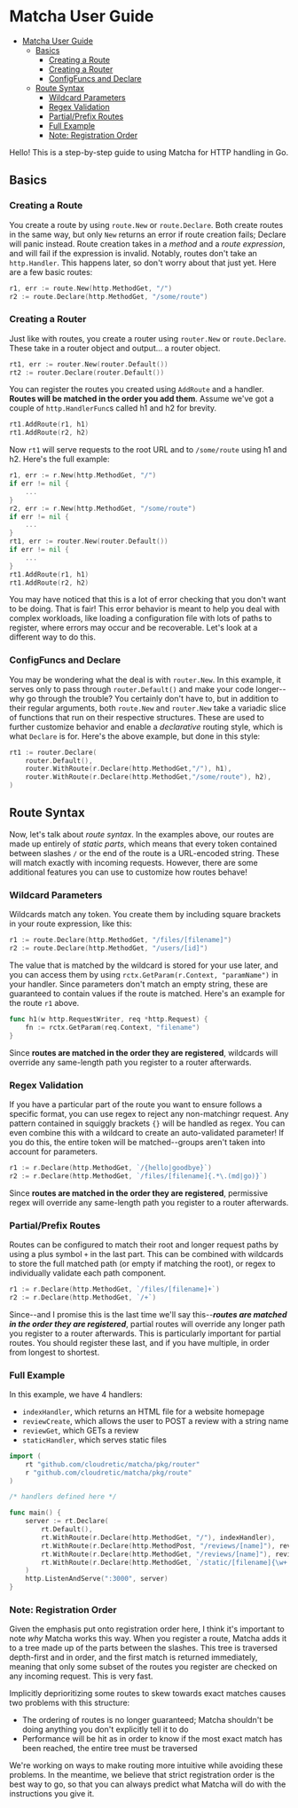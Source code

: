 # Matcha User Guide

- [Matcha User Guide](#matcha-user-guide)
  - [Basics](#basics)
    - [Creating a Route](#creating-a-route)
    - [Creating a Router](#creating-a-router)
    - [ConfigFuncs and Declare](#configfuncs-and-declare)
  - [Route Syntax](#route-syntax)
    - [Wildcard Parameters](#wildcard-parameters)
    - [Regex Validation](#regex-validation)
    - [Partial/Prefix Routes](#partialprefix-routes)
    - [Full Example](#full-example)
    - [Note: Registration Order](#note-registration-order)

Hello! This is a step-by-step guide to using Matcha for HTTP handling in Go.

## Basics

### Creating a Route

You create a route by using `route.New` or `route.Declare`. Both create routes in the same way, but only `New` returns an error if route creation fails; Declare will panic instead. Route creation takes in a *method* and a *route expression*, and will fail if the expression is invalid. Notably, routes don't take an `http.Handler`. This happens later, so don't worry about that just yet. Here are a few basic routes:

```go
r1, err := route.New(http.MethodGet, "/")
r2 := route.Declare(http.MethodGet, "/some/route")
```

### Creating a Router

Just like with routes, you create a router using `router.New` or `route.Declare`. These take in a router object and output... a router object.

```go
rt1, err := router.New(router.Default())
rt2 := router.Declare(router.Default())
```

You can register the routes you created using `AddRoute` and a handler. **Routes will be matched in the order you add them**. Assume we've got a couple of `http.HandlerFunc`s called h1 and h2 for brevity.

```go
rt1.AddRoute(r1, h1)
rt1.AddRoute(r2, h2)
```

Now `rt1` will serve requests to the root URL and to `/some/route` using h1 and h2. Here's the full example:

```go
r1, err := r.New(http.MethodGet, "/")
if err != nil {
    ...
}
r2, err := r.New(http.MethodGet, "/some/route")
if err != nil {
    ...
}
rt1, err := router.New(router.Default())
if err != nil {
    ...
}
rt1.AddRoute(r1, h1)
rt1.AddRoute(r2, h2)
```

You may have noticed that this is a lot of error checking that you don't want to be doing. That is fair! This error behavior is meant to help you deal with complex workloads, like loading a configuration file with lots of paths to register, where errors may occur and be recoverable. Let's look at a different way to do this.

### ConfigFuncs and Declare

You may be wondering what the deal is with `router.New`. In this example, it serves only to pass through `router.Default()` and make your code longer--why go through the trouble? You certainly don't have to, but in addition to their regular arguments, both `route.New` and `router.New` take a variadic slice of functions that run on their respective structures. These are used to further customize behavior and enable a *declarative* routing style, which is what `Declare` is for. Here's the above example, but done in this style:

```go
rt1 := router.Declare(
    router.Default(),
    router.WithRoute(r.Declare(http.MethodGet,"/"), h1),
    router.WithRoute(r.Declare(http.MethodGet,"/some/route"), h2),
)
```

## Route Syntax

Now, let's talk about *route syntax*. In the examples above, our routes are made up entirely of *static parts*, which means that every token contained between slashes `/` or the end of the route is a URL-encoded string. These will match exactly with incoming requests. However, there are some additional features you can use to customize how routes behave!

### Wildcard Parameters

Wildcards match any token. You create them by including square brackets in your route expression, like this:

```go
r1 := route.Declare(http.MethodGet, "/files/[filename]")
r2 := route.Declare(http.MethodGet, "/users/[id]")
```

The value that is matched by the wildcard is stored for your use later, and you can access them by using `rctx.GetParam(r.Context, "paramName")` in your handler. Since parameters don't match an empty string, these are guaranteed to contain values if the route is matched. Here's an example for the route `r1` above.

```go
func h1(w http.RequestWriter, req *http.Request) {
    fn := rctx.GetParam(req.Context, "filename")
}
```

Since **routes are matched in the order they are registered**, wildcards will override any same-length path you register to a router afterwards.

### Regex Validation

If you have a particular part of the route you want to ensure follows a specific format, you can use regex to reject any non-matchingr request. Any pattern contained in squiggly brackets `{}` will be handled as regex. You can even combine this with a wildcard to create an auto-validated parameter! If you do this, the entire token will be matched--groups aren't taken into account for parameters.

```go
r1 := r.Declare(http.MethodGet, `/{hello|goodbye}`)
r2 := r.Declare(http.MethodGet, `/files/[filename]{.*\.(md|go)}`)
```

Since **routes are matched in the order they are registered**, permissive regex will override any same-length path you register to a router afterwards.

### Partial/Prefix Routes

Routes can be configured to match their root and longer request paths by using a plus symbol `+` in the last part. This can be combined with wildcards to store the full matched path (or empty if matching the root), or regex to individually validate each path component.

```go
r1 := r.Declare(http.MethodGet, `/files/[filename]+`)
r2 := r.Declare(http.MethodGet, `/+`)
```

Since--and I promise this is the last time we'll say this--***routes are matched in the order they are registered***, partial routes will override any longer path you register to a router afterwards. This is particularly important for partial routes. You should register these last, and if you have multiple, in order from longest to shortest.

### Full Example

In this example, we have 4 handlers:

- `indexHandler`, which returns an HTML file for a website homepage
- `reviewCreate`, which allows the user to POST a review with a string name
- `reviewGet`, which GETs a review
- `staticHandler`, which serves static files

```go
import (
    rt "github.com/cloudretic/matcha/pkg/router"
    r "github.com/cloudretic/matcha/pkg/route"
)

/* handlers defined here */

func main() {
    server := rt.Declare(
        rt.Default(),
        rt.WithRoute(r.Declare(http.MethodGet, "/"), indexHandler),
        rt.WithRoute(r.Declare(http.MethodPost, "/reviews/[name]"), reviewCreate),
        rt.WithRoute(r.Declare(http.MethodGet, "/reviews/[name]"), reviewGet),
        rt.WithRoute(r.Declare(http.MethodGet, `/static/[filename]{\w+.(.*)?}+`), staticHandler),
    )
    http.ListenAndServe(":3000", server)
}
```

### Note: Registration Order

Given the emphasis put onto registration order here, I think it's important to note *why* Matcha works this way. When you register a route, Matcha adds it to a tree made up of the parts between the slashes. This tree is traversed depth-first and in order, and the first match is returned immediately, meaning that only some subset of the routes you register are checked on any incoming request. This is very fast.

Implicitly deprioritizing some routes to skew towards exact matches causes two problems with this structure:

- The ordering of routes is no longer guaranteed; Matcha shouldn't be doing anything you don't explicitly tell it to do
- Performance will be hit as in order to know if the most exact match has been reached, the entire tree must be traversed

We're working on ways to make routing more intuitive while avoiding these problems. In the meantime, we believe that strict registration order is the best way to go, so that you can always predict what Matcha will do with the instructions you give it.
